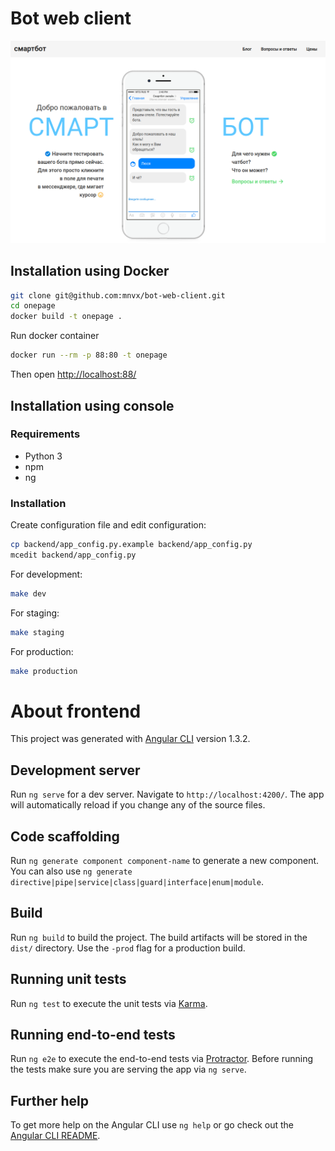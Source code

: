 # Bot web client

![](doc/illustration.png)

## Installation using Docker

```bash
git clone git@github.com:mnvx/bot-web-client.git
cd onepage
docker build -t onepage .
```

Run docker container

```bash
docker run --rm -p 88:80 -t onepage
```

Then open [http://localhost:88/](http://localhost:88/)

## Installation using console

### Requirements

- Python 3
- npm
- ng

### Installation

Create configuration file and edit configuration:

```bash
cp backend/app_config.py.example backend/app_config.py
mcedit backend/app_config.py
```

For development:

```bash
make dev
```

For staging:

```bash
make staging
```

For production:

```bash
make production
```

# About frontend

This project was generated with [Angular CLI](https://github.com/angular/angular-cli) version 1.3.2.

## Development server

Run `ng serve` for a dev server. Navigate to `http://localhost:4200/`. The app will automatically reload if you change any of the source files.

## Code scaffolding

Run `ng generate component component-name` to generate a new component. You can also use `ng generate directive|pipe|service|class|guard|interface|enum|module`.

## Build

Run `ng build` to build the project. The build artifacts will be stored in the `dist/` directory. Use the `-prod` flag for a production build.

## Running unit tests

Run `ng test` to execute the unit tests via [Karma](https://karma-runner.github.io).

## Running end-to-end tests

Run `ng e2e` to execute the end-to-end tests via [Protractor](http://www.protractortest.org/).
Before running the tests make sure you are serving the app via `ng serve`.

## Further help

To get more help on the Angular CLI use `ng help` or go check out the [Angular CLI README](https://github.com/angular/angular-cli/blob/master/README.md).
